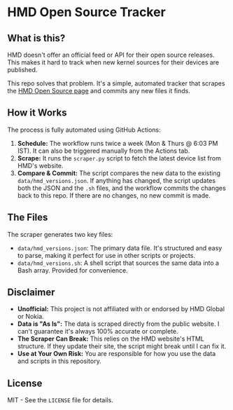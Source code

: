 # HMD Open Source Tracker

## What is this?

HMD doesn't offer an official feed or API for their open source releases. This makes it hard to track when new kernel sources for their devices are published.

This repo solves that problem. It's a simple, automated tracker that scrapes the [HMD Open Source page](https://www.hmd.com/en_int/opensource) and commits any new files it finds.

## How it Works

The process is fully automated using GitHub Actions:

1.  **Schedule:** The workflow runs twice a week (Mon & Thurs @ 6:03 PM IST). It can also be triggered manually from the Actions tab.
2.  **Scrape:** It runs the `scraper.py` script to fetch the latest device list from HMD's website.
3.  **Compare & Commit:** The script compares the new data to the existing `data/hmd_versions.json`. If anything has changed, the script updates both the JSON and the `.sh` files, and the workflow commits the changes back to this repo. If there are no changes, no new commit is made.

## The Files

The scraper generates two key files:

*   `data/hmd_versions.json`: The primary data file. It's structured and easy to parse, making it perfect for use in other scripts or projects.
*   `data/hmd_versions.sh`: A shell script that sources the same data into a Bash array. Provided for convenience.

## Disclaimer

*   **Unofficial:** This project is not affiliated with or endorsed by HMD Global or Nokia.
*   **Data is "As Is":** The data is scraped directly from the public website. I can't guarantee it's always 100% accurate or complete.
*   **The Scraper Can Break:** This relies on the HMD website's HTML structure. If they update their site, the script might break until I can fix it.
*   **Use at Your Own Risk:** You are responsible for how you use the data and scripts in this repository.

## License

MIT - See the `LICENSE` file for details.